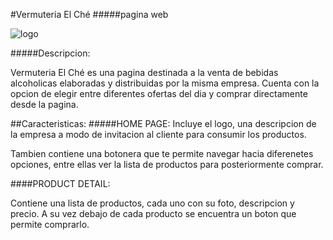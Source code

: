 #Vermuteria El Ché 
#####pagina web


![logo](https://encrypted-tbn0.gstatic.com/images?q=tbn:ANd9GcQ6VRK3wuIZFv47BOksKoJ6k8jcHAQrxVYtvw&usqp=CAU "logo")

#####Descripcion:
<p>
Vermuteria El Ché es una pagina destinada a la venta de bebidas alcoholicas elaboradas y distribuidas por la misma empresa.
Cuenta con la opcion de elegir entre diferentes ofertas del dia y comprar directamente desde la pagina.
</p>

##Caracteristicas:
#####HOME PAGE:
Incluye el logo, una descripcion de la empresa a modo de invitacion al cliente para consumir los productos.

Tambien contiene una botonera que te permite navegar hacia diferenetes opciones, entre ellas ver la lista de productos para posteriormente comprar.

####PRODUCT DETAIL:

Contiene una lista de productos, cada uno con su foto, descripcion y precio.
A su vez debajo de cada producto se encuentra un boton que permite comprarlo.

